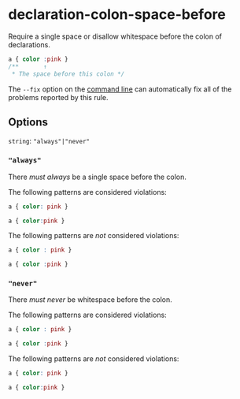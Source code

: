 # declaration-colon-space-before

Require a single space or disallow whitespace before the colon of declarations.

```css
a { color :pink }
/**       ↑
 * The space before this colon */
```

The `--fix` option on the [command line](../../../docs/user-guide/cli.md#autofixing-errors) can automatically fix all of the problems reported by this rule.

## Options

`string`: `"always"|"never"`

### `"always"`

There *must always* be a single space before the colon.

The following patterns are considered violations:

```css
a { color: pink }
```

```css
a { color:pink }
```

The following patterns are *not* considered violations:

```css
a { color : pink }
```

```css
a { color :pink }
```

### `"never"`

There *must never* be whitespace before the colon.

The following patterns are considered violations:

```css
a { color : pink }
```

```css
a { color :pink }
```

The following patterns are *not* considered violations:

```css
a { color: pink }
```

```css
a { color:pink }
```
